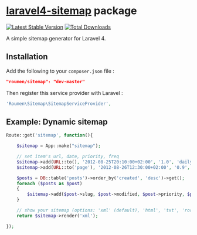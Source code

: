 # [laravel4-sitemap](http://roumen.it/projects/laravel4-sitemap) package

[![Latest Stable Version](https://poser.pugx.org/roumen/sitemap/version.png)](https://packagist.org/packages/roumen/sitemap) [![Total Downloads](https://poser.pugx.org/roumen/sitemap/d/total.png)](https://packagist.org/packages/roumen/sitemap)

A simple sitemap generator for Laravel 4.


## Installation

Add the following to your `composer.json` file :

```json
"roumen/sitemap": "dev-master"
```

Then register this service provider with Laravel :

```php
'Roumen\Sitemap\SitemapServiceProvider',
```

## Example: Dynamic sitemap

```php
Route::get('sitemap', function(){

    $sitemap = App::make("sitemap");

    // set item's url, date, priority, freq
    $sitemap->add(URL::to(), '2012-08-25T20:10:00+02:00', '1.0', 'daily');
    $sitemap->add(URL::to('page'), '2012-08-26T12:30:00+02:00', '0.9', 'monthly');

    $posts = DB::table('posts')->order_by('created', 'desc')->get();
    foreach ($posts as $post)
    {
        $sitemap->add($post->slug, $post->modified, $post->priority, $post->freq);
    }

    // show your sitemap (options: 'xml' (default), 'html', 'txt', 'ror-rss', 'ror-rdf')
    return $sitemap->render('xml');

});
```